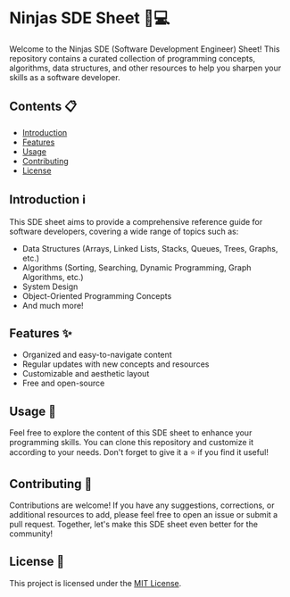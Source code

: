 # Ninjas SDE Sheet 🥷💻

Welcome to the Ninjas SDE (Software Development Engineer) Sheet! This repository contains a curated collection of programming concepts, algorithms, data structures, and other resources to help you sharpen your skills as a software developer.

## Contents 📋

- [Introduction](#introduction)
- [Features](#features)
- [Usage](#usage)
- [Contributing](#contributing)
- [License](#license)

## Introduction ℹ️

This SDE sheet aims to provide a comprehensive reference guide for software developers, covering a wide range of topics such as:
- Data Structures (Arrays, Linked Lists, Stacks, Queues, Trees, Graphs, etc.)
- Algorithms (Sorting, Searching, Dynamic Programming, Graph Algorithms, etc.)
- System Design
- Object-Oriented Programming Concepts
- And much more!

## Features ✨

- Organized and easy-to-navigate content
- Regular updates with new concepts and resources
- Customizable and aesthetic layout
- Free and open-source

## Usage 🚀

Feel free to explore the content of this SDE sheet to enhance your programming skills. You can clone this repository and customize it according to your needs. Don't forget to give it a ⭐️ if you find it useful!

## Contributing 🤝

Contributions are welcome! If you have any suggestions, corrections, or additional resources to add, please feel free to open an issue or submit a pull request. Together, let's make this SDE sheet even better for the community!

## License 📄

This project is licensed under the [MIT License](LICENSE).
